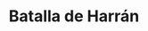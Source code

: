﻿---
title: "Batalla de Harrán"
permalink: periodes_258.html
layout: periode
dataInici: 1104-05-07
sidebar: periodes
pares:
  - id: 339
    title: "Cruzadas en Tierra Santa"
    dataInici: "(1096)"
    dataFi: "(1291)"

fills:
jocsPrincipals:
jocsEscenaris:
jocsEpoca:
  - title: "Infidel"
    bggId: 62225
    escenari: "Harran"

  - title: "Ancient Battles Deluxe Expansion Kit 4: Art of War"
    bggId: 42472
    escenari: "Harran"
    dataInici: 
    dataFi: 

jocsEpocaEscenaris:
---
